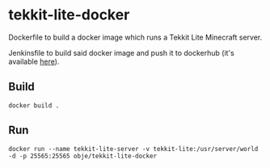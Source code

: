 # tekkit-lite-docker

Dockerfile to build a docker image which runs a Tekkit Lite Minecraft server.

Jenkinsfile to build said docker image and push it to dockerhub (it's available [here](https://hub.docker.com/repository/docker/obje/tekkit-lite-docker)).

## Build

`docker build .`

## Run

`docker run --name tekkit-lite-server -v tekkit-lite:/usr/server/world -d -p 25565:25565 obje/tekkit-lite-docker`
